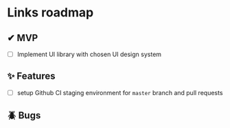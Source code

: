 # Links roadmap

## ✔ MVP

- [ ] Implement UI library with chosen UI design system

## ✨ Features

- [ ] setup Github CI staging environment for `master` branch and pull requests

## 🪲 Bugs
